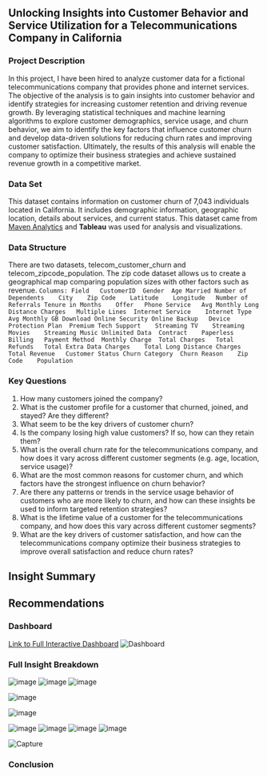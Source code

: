 ## Unlocking Insights into Customer Behavior and Service Utilization for a Telecommunications Company in California ##

### Project Description
In this project, I have been hired to analyze customer data for a fictional telecommunications company that provides phone and internet services. 
The objective of the analysis is to gain insights into customer behavior and identify strategies for increasing customer retention and driving revenue growth. 
By leveraging statistical techniques and machine learning algorithms to explore customer demographics, service usage, and churn behavior, we aim to identify the key factors that influence customer churn and develop data-driven solutions for reducing churn rates and improving customer satisfaction. 
Ultimately, the results of this analysis will enable the company to optimize their business strategies and achieve sustained revenue growth in a competitive market.

### Data Set
This dataset contains information on customer churn of 7,043 individuals located in California. 
It includes demographic information, geographic location, details about services, and current status. 
This dataset came from [Maven Analytics](https://www.mavenanalytics.io/data-playground?dataStructure=2lXwWbWANQgI727tVx3DRC) and **Tableau** was used for analysis and visualizations. 

### Data Structure
There are two datasets, telecom_customer_churn and telecom_zipcode_population. The zip code dataset allows us to create a geographical map comparing population sizes with other factors such as revenue.
```Columns: Field	CustomerID	Gender	Age	Married	Number of Dependents	City	Zip Code	Latitude	Longitude	Number of Referrals	Tenure in Months	Offer	Phone Service	Avg Monthly Long Distance Charges	Multiple Lines	Internet Service	Internet Type	Avg Monthly GB Download	Online Security	Online Backup	Device Protection Plan	Premium Tech Support	Streaming TV	Streaming Movies	Streaming Music	Unlimited Data	Contract	Paperless Billing	Payment Method	Monthly Charge	Total Charges	Total Refunds	Total Extra Data Charges	Total Long Distance Charges	Total Revenue	Customer Status	Churn Category	Churn Reason	Zip Code	Population```


### Key Questions
1. How many customers joined the company? 
2. What is the customer profile for a customer that churned, joined, and stayed? Are they different?
3. What seem to be the key drivers of customer churn?
4. Is the company losing high value customers? If so, how can they retain them?
5. What is the overall churn rate for the telecommunications company, and how does it vary across different customer segments (e.g. age, location, service usage)?
6. What are the most common reasons for customer churn, and which factors have the strongest influence on churn behavior?
7. Are there any patterns or trends in the service usage behavior of customers who are more likely to churn, and how can these insights be used to inform targeted retention strategies?
8. What is the lifetime value of a customer for the telecommunications company, and how does this vary across different customer segments?
10. What are the key drivers of customer satisfaction, and how can the telecommunications company optimize their business strategies to improve overall satisfaction and reduce churn rates?

## Insight Summary


## Recommendations


### Dashboard
[Link to Full Interactive Dashboard](https://public.tableau.com/app/profile/danielle.marshall2373/viz/TelecommunicationsChurnAnalysis/Dashboard1?publish=yes)
![Dashboard](https://user-images.githubusercontent.com/123992539/230477934-cb7ff77a-54fd-4c91-b087-984d0e898bfb.png)

### Full Insight Breakdown


![image](https://user-images.githubusercontent.com/123992539/230932118-9adfce91-2b22-47b9-ae13-262bd6d91dc9.png)
![image](https://user-images.githubusercontent.com/123992539/230932158-fc149245-c461-49a3-862d-30a01919d882.png)
![image](https://user-images.githubusercontent.com/123992539/230932237-4602d1bb-3931-490f-bee8-892c4014fed7.png)

![image](https://user-images.githubusercontent.com/123992539/230932196-2bd12285-5b97-4811-9c4c-ed6ef8eb0df4.png)

![image](https://user-images.githubusercontent.com/123992539/230931744-751bccec-8fbe-4201-8a82-e027840d37b3.png)

![image](https://user-images.githubusercontent.com/123992539/230931863-b270631d-472f-4e22-9024-48bd41482203.png)
![image](https://user-images.githubusercontent.com/123992539/230931954-1307c2c8-1226-4c6a-9125-444b692d1921.png)
![image](https://user-images.githubusercontent.com/123992539/230932039-71ba0523-692f-48a5-8445-3e2d283ade7b.png)
![image](https://user-images.githubusercontent.com/123992539/230932272-b4597184-d09e-4311-9e34-28d40497eb4d.png)

![Capture](https://user-images.githubusercontent.com/123992539/230933183-374bc459-6e0e-4038-8462-0a9d90466a6d.PNG)



### Conclusion
